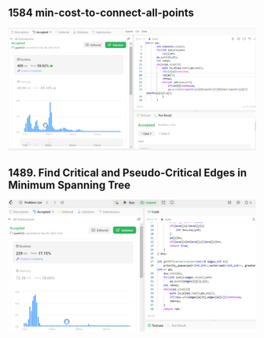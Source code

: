 ## 1584 min-cost-to-connect-all-points

![](images/2024-09-08-10-56-10.png)

## 1489. Find Critical and Pseudo-Critical Edges in Minimum Spanning Tree

![](images/2024-09-08-12-41-37.png)
